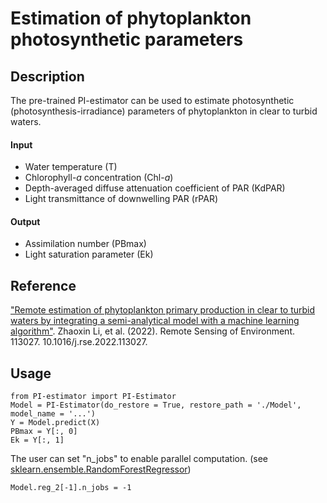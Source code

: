 # Estimation of phytoplankton photosynthetic parameters
## Description
The pre-trained PI-estimator can be used to estimate photosynthetic (photosynthesis-irradiance) parameters of phytoplankton in clear to turbid waters.
#### Input
* Water temperature (T)
* Chlorophyll-_a_ concentration (Chl-_a_)
* Depth-averaged diffuse attenuation coefficient of PAR (KdPAR) 
* Light transmittance of downwelling PAR (rPAR)
#### Output
* Assimilation number (PBmax)
* Light saturation parameter (Ek)

## Reference
["Remote estimation of phytoplankton primary production in clear to turbid waters by integrating a semi-analytical model with a machine learning algorithm"](https://www.sciencedirect.com/science/article/pii/S0034425722001419). Zhaoxin Li, et al. (2022). Remote Sensing of Environment. 113027. 10.1016/j.rse.2022.113027.

## Usage
```
from PI-estimator import PI-Estimator
Model = PI-Estimator(do_restore = True, restore_path = './Model', model_name = '...')
Y = Model.predict(X)
PBmax = Y[:, 0]
Ek = Y[:, 1]
```
The user can set "n_jobs" to enable parallel computation.
(see [sklearn.ensemble.RandomForestRegressor](https://scikit-learn.org/stable/modules/generated/sklearn.ensemble.RandomForestRegressor.html))
```
Model.reg_2[-1].n_jobs = -1
```
